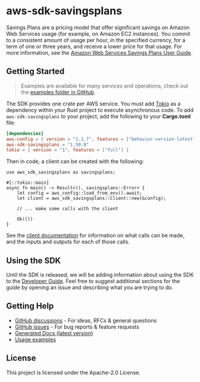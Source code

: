 # aws-sdk-savingsplans

Savings Plans are a pricing model that offer significant savings on Amazon Web Services usage (for example, on Amazon EC2 instances). You commit to a consistent amount of usage per hour, in the specified currency, for a term of one or three years, and receive a lower price for that usage. For more information, see the [Amazon Web Services Savings Plans User Guide](https://docs.aws.amazon.com/savingsplans/latest/userguide/).

## Getting Started

> Examples are available for many services and operations, check out the
> [examples folder in GitHub](https://github.com/awslabs/aws-sdk-rust/tree/main/examples).

The SDK provides one crate per AWS service. You must add [Tokio](https://crates.io/crates/tokio)
as a dependency within your Rust project to execute asynchronous code. To add `aws-sdk-savingsplans` to
your project, add the following to your **Cargo.toml** file:

```toml
[dependencies]
aws-config = { version = "1.1.7", features = ["behavior-version-latest"] }
aws-sdk-savingsplans = "1.50.0"
tokio = { version = "1", features = ["full"] }
```

Then in code, a client can be created with the following:

```rust,no_run
use aws_sdk_savingsplans as savingsplans;

#[::tokio::main]
async fn main() -> Result<(), savingsplans::Error> {
    let config = aws_config::load_from_env().await;
    let client = aws_sdk_savingsplans::Client::new(&config);

    // ... make some calls with the client

    Ok(())
}
```

See the [client documentation](https://docs.rs/aws-sdk-savingsplans/latest/aws_sdk_savingsplans/client/struct.Client.html)
for information on what calls can be made, and the inputs and outputs for each of those calls.

## Using the SDK

Until the SDK is released, we will be adding information about using the SDK to the
[Developer Guide](https://docs.aws.amazon.com/sdk-for-rust/latest/dg/welcome.html). Feel free to suggest
additional sections for the guide by opening an issue and describing what you are trying to do.

## Getting Help

* [GitHub discussions](https://github.com/awslabs/aws-sdk-rust/discussions) - For ideas, RFCs & general questions
* [GitHub issues](https://github.com/awslabs/aws-sdk-rust/issues/new/choose) - For bug reports & feature requests
* [Generated Docs (latest version)](https://awslabs.github.io/aws-sdk-rust/)
* [Usage examples](https://github.com/awslabs/aws-sdk-rust/tree/main/examples)

## License

This project is licensed under the Apache-2.0 License.

